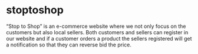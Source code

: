 # stoptoshop
 “Stop to Shop” is an e-commerce website where we not only focus on the customers but also  local sellers. Both customers and sellers can register in our website and if a customer orders a  product the sellers registered will get a notification so that they can reverse bid the price. 
